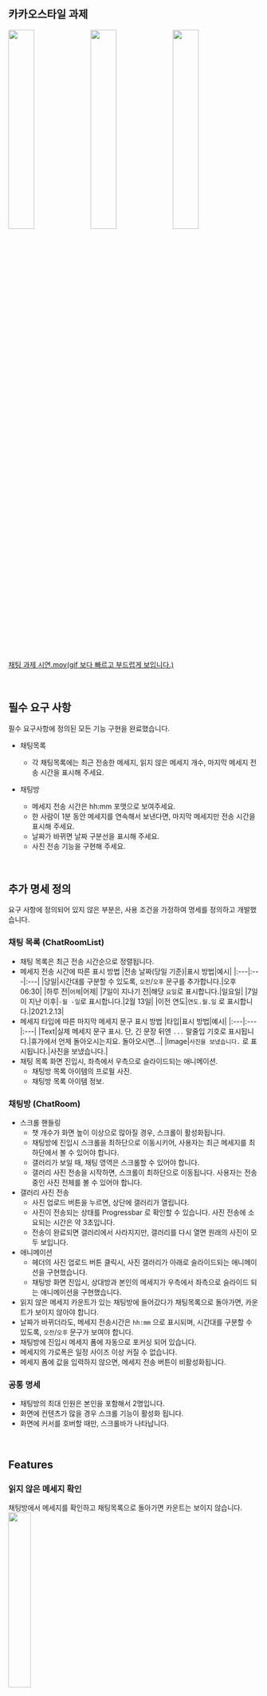 ## 카카오스타일 과제

<p>
<img src="https://kakao-style.s3.ap-northeast-2.amazonaws.com/list.png" width="32%" />
<img src="https://kakao-style.s3.ap-northeast-2.amazonaws.com/loading2.png" width="32%" />
<img src="https://kakao-style.s3.ap-northeast-2.amazonaws.com/image.png" width="32%"/>
</p>

[채팅 과제 시연.mov(gif 보다 빠르고 부드럽게 보입니다.)](https://kakao-style.s3.ap-northeast-2.amazonaws.com/flow-ani.mov)

<br />

## 필수 요구 사항

필수 요구사항에 정의된 모든 기능 구현을 완료했습니다.

- 채팅목록

  - 각 채팅목록에는 최근 전송한 메세지, 읽지 않은 메세지 개수, 마지막 메세지 전송 시간을 표시해 주세요.

- 채팅방
  - 메세지 전송 시간은 hh:mm 포맷으로 보여주세요.
  - 한 사람이 1분 동안 메세지를 연속해서 보낸다면, 마지막 메세지만 전송 시간을 표시해 주세요.
  - 날짜가 바뀌면 날짜 구분선을 표시해 주세요.
  - 사진 전송 기능을 구현해 주세요.

<br />

## 추가 명세 정의

요구 사항에 정의되어 있지 않은 부분은, 사용 조건을 가정하여 명세를 정의하고 개발했습니다.

### 채팅 목록 (ChatRoomList)

- 채팅 목록은 최근 전송 시간순으로 정렬됩니다.
- 메세지 전송 시간에 따른 표시 방법
  |전송 날짜(당일 기준)|표시 방법|예시|
  |:---|:---|:---|
  |당일|시간대를 구분할 수 있도록, `오전`/`오후` 문구를 추가합니다.|오후 06:30|
  |하루 전|`어제`|어제|
  |7일이 지나기 전|해당 `요일`로 표시합니다.|일요일|
  |7일이 지난 이후|`-월 -일`로 표시합니다.|2월 13일|
  |이전 연도|`연도.월.일` 로 표시합니다.|2021.2.13|
- 메세지 타입에 따른 마지막 메세지 문구 표시 방법
  |타입|표시 방법|예시|
  |:---|:---|:---|
  |Text|실제 메세지 문구 표시. 단, 긴 문장 뒤엔 `...` 말줄입 기호로 표시됩니다.|휴가에서 언제 돌아오시는지요. 돌아오시면...|
  |Image|`사진을 보냈습니다.` 로 표시됩니다.|사진을 보냈습니다.|
- 채팅 목록 화면 진입시, 좌측에서 우측으로 슬라이드되는 애니메이션.
  - 채팅방 목록 아이템의 프로필 사진.
  - 채팅방 목록 아이템 정보.

### 채팅방 (ChatRoom)

- 스크롤 핸들링
  - 챗 개수가 화면 높이 이상으로 많아질 경우, 스크롤이 활성화됩니다.
  - 채팅방에 진입시 스크롤을 최하단으로 이동시키어, 사용자는 최근 메세지를 최하단에서 볼 수 있어야 합니다.
  - 갤러리가 보일 때, 채팅 영역은 스크롤할 수 있어야 합니다.
  - 갤러리 사진 전송을 시작하면, 스크롤이 최하단으로 이동됩니다. 사용자는 전송중인 사진 전체를 볼 수 있어야 합니다.
- 갤러리 사진 전송
  - 사진 업로드 버튼을 누르면, 상단에 갤러리가 열립니다.
  - 사진이 전송되는 상태를 Progressbar 로 확인할 수 있습니다. 사진 전송에 소요되는 시간은 약 3초입니다.
  - 전송이 완료되면 갤러리에서 사라지지만, 갤러리를 다시 열면 원래의 사진이 모두 보입니다.
- 애니메이션
  - 헤더의 사진 업로드 버튼 클릭시, 사진 갤러리가 아래로 슬라이드되는 애니메이션을 구현했습니다.
  - 채팅방 화면 진입시, 상대방과 본인의 메세지가 우측에서 좌측으로 슬라이드 되는 애니메이션을 구현했습니다.
- 읽지 않은 메세지 카운트가 있는 채팅방에 들어갔다가 채팅목록으로 돌아가면, 카운트가 보이지 않아야 합니다.
- 날짜가 바뀌더라도, 메세지 전송시간은 `hh:mm` 으로 표시되며, 시간대를 구분할 수 있도록, `오전`/`오후` 문구가 보여야 합니다.
- 채팅방에 진입시 메세지 폼에 자동으로 포커싱 되어 있습니다.
- 메세지의 가로폭은 일정 사이즈 이상 커질 수 없습니다.
- 메세지 폼에 값을 입력하지 않으면, 메세지 전송 버튼이 비활성화됩니다.

### 공통 명세

- 채팅방의 최대 인원은 본인을 포함해서 2명입니다.
- 화면에 컨텐츠가 많을 경우 스크롤 기능이 활성화 됩니다.
- 화면에 커서를 호버할 때만, 스크롤바가 나타납니다.

<br />

## Features

### 읽지 않은 메세지 확인

채팅방에서 메세지를 확인하고 채팅목록으로 돌아가면 카운트는 보이지 않습니다.
<img src="https://kakao-style.s3.ap-northeast-2.amazonaws.com/iu.gif" width="30%" />

### 1분동안 연속으로 메세지 전송

1분 내로 여러개의 메세지를 보내도, 마지막 메세지만 시간이 표시됩니다.
<img src="https://kakao-style.s3.ap-northeast-2.amazonaws.com/1m.gif" width="30%" />

### 애니메이션

채팅 목록 및 채팅방 슬라이드 애니메이션 효과를 구현했습니다.
<img src="https://kakao-style.s3.ap-northeast-2.amazonaws.com/animation.gif" width="30%" />

### 갤러리 사진 전송

갤러리에서 사진을 선택해서 전송하면, 전송되기까지 ProgressBar 가 보여집니다.
<img src="https://kakao-style.s3.ap-northeast-2.amazonaws.com/gallery.gif" width="30%" />

<br />

## Stack

- 코어 : React, TypeScript

- 상태관리 : React-Query, React-Context

- 스타일링 : Emotion

- 패키지 매니저 : Yarn

- 코드 스타일 : Eslint, Husky, Prettier

<br />

## Installation

### 실행 환경

- nodejs 14
- iOS 13.0
- android 10

### 실행 방법

- .env 환경변수 파일을 만들고, 다음 환경변수를 입력해 주세요.

  ```ts
  REACT_APP_HOST_URL = 'http://localhost:3000';
  ```

- 프로젝트 내부에서 패키지를 설치합니다.

  ```ts
  $ yarn
  ```

- 로컬 환경에서 서버를 실행합니다.

  🔗 URL : [http://localhost:3000](http://localhost:3000)

  ```ts
  $ yarn start
  ```

<br />

## About Development

### Development Strategy

- React-Query 와 SessionStroage 를 이용하여, 가상의 서버에 요청해서 데이터를 받아오는 플로우를 구현했습니다.
- 서버에는 UTC 포맷으로 전송 시간을 저장합니다.
  클라이언트에서는 로컬 시간으로, 원하는 형식에 맞게 포맷팅하는 유틸 함수를 작성했습니다.
- 범용 컴포넌트와 도메인성격이 강한 컴포넌트를 위계에 맞게 분리했습니다.
- 메세지를 전송한 유저를 구분하기 위해, 유저 데이터를 생성하고 서버로부터 받아오는 로직을 추가했습니다.
- ErrorBoundary 를 구현해서, 에러 발생시 애플리케이션을 초기화할 수 있도록 구현했습니다.

<br />

### React Context 를 이용한 갤러리 토글

애플리케이션 전역으로 관리해야 할 상태가 많이 없어서, 갤러리를 핸들링하는 데에 Context만을 이용하는 것으로 충분했습니다. 채팅방헤더의 사진 업로드 버튼을 클릭했을 때, 갤러리를 보여줄 수 있는 플래그와 토글할 수 있는 핸들러만 Context 에서 관리했습니다.

<br />

### React-Query 와 SessionStorage 를 이용한 서버 데이터 핸들링 전략.

서버의 데이터를 가져와서 클라이언트에서 관리하는 것에 대한 전략을 고민한 끝에, React-Query 와 SessionStorage 를 사용했습니다. Mock Data 를 서버의 DB로 간주하고, 서버의 데이터를 클라이언트에서 캐싱하는 역할로 SessionStorage를 사용했습니다. 데이터를 가져오는 queryFn 을 호출하게 되면, SessionStorage 에 캐싱된 데이터를 반환합니다. 만약 세션에 데이터가 없을 경우에는 서버 역할을 하는 Mock Data 를 가져와서 저장하고 반환합니다. 서버로 요청을 보내는 로직을 완전히 분리해서, 추후 실제 API 를 요청하는 로직으로 대체할 수 있도록 확장성을 고려해서 작업했습니다.

<br />

## Contact

**🖥 github : [https://github.com/mycolki](https://github.com/mycolki)**

**📩 email : [mycolki@gmail.com](mailto:mycolki@gmail.com)**

**📱 phone : 010-9922-0213**

<br />
